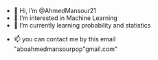 - 👋 Hi, I’m @AhmedMansour21
- 👀 I’m interested in Machine Learning
- 🌱 I’m currently learning probability and statistics
<!---- 💞️ I’m looking to collaborate on ... --->
- 📫 you can contact me by this email "aboahmedmansourpop"gmail.com"

<!---
AhmedMansour21/AhmedMansour21 is a ✨ special ✨ repository because its `README.md` (this file) appears on your GitHub profile.
You can click the Preview link to take a look at your changes.
--->
